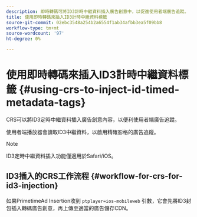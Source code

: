 ```yaml
---
description: 即時轉碼可將ID3計時中繼資料插入廣告創意中，以促進使用者端廣告追蹤。
title: 使用即時轉碼來插入ID3計時中繼資料標籤
source-git-commit: 02ebc3548a254b2a6554f1ab34afbb3ea5f09bb8
workflow-type: tm+mt
source-wordcount: '97'
ht-degree: 0%

---
```


# 使用即時轉碼來插入ID3計時中繼資料標籤 {#using-crs-to-inject-id-timed-metadata-tags}

CRS可以將ID3定時中繼資料插入廣告創意內容，以便利使用者端廣告追蹤。

使用者端播放器會讀取ID3中繼資料，以啟用精確影格的廣告追蹤。

>[!NOTE]
>
>ID3定時中繼資料插入功能僅適用於Safari/iOS。

## ID3插入的CRS工作流程 {#workflow-for-crs-for-id3-injection}

如果PrimetimeAd Insertion收到 `ptplayer=ios-mobileweb` 引數，它會先將ID3封包插入轉碼廣告創意，再上傳至適當的廣告儲存CDN。

